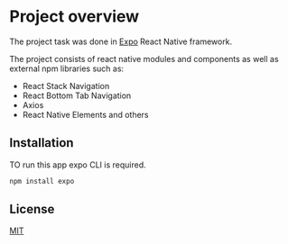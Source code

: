 # Project overview

The project task was done in [Expo](https://expo.io/) React Native framework. 

The project consists of react native modules and components as well as external npm libraries such as:
* React Stack Navigation
* React Bottom Tab Navigation
* Axios
* React Native Elements
and others


## Installation

TO run this app expo CLI is required.

```bash
npm install expo
```


## License
[MIT](https://choosealicense.com/licenses/mit/)